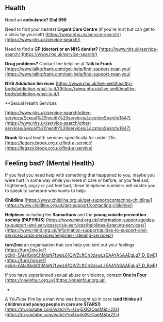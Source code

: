 
## Health


Need an **ambulance?  Dial 999**


Need to find your nearest **Urgent Care Centre** (if you're hurt but can get to a clinic by yourself)
[https://www.nhs.uk/service-search/](https://www.nhs.uk/service-search/)


Need to find a **GP (doctor) or an NHS dentist?** [https://www.nhs.uk/service-search/](https://www.nhs.uk/service-search/)




**Drug problems?**
Contact the helpline at **Talk to Frank** [https://www.talktofrank.com/get-help/find-support-near-you](https://www.talktofrank.com/get-help/find-support-near-you)
   

**NHS Addiction Services** 
[https://www.nhs.uk/live-well/healthy-body/addiction-what-is-it/](https://www.nhs.uk/live-well/healthy-body/addiction-what-is-it/)




**Sexual Health Services
 
[https://www.nhs.uk/service-search/other-services/Sexual%20health%20services/LocationSearch/1847](https://www.nhs.uk/service-search/other-services/Sexual%20health%20services/LocationSearch/1847)

**Brook** Sexual health services specifically for under 25s  [https://legacy.brook.org.uk/find-a-service](https://legacy.brook.org.uk/find-a-service)
     
 
 
 
 
 

## Feeling bad? (Mental Health)
If you feel you need help with something that happened to you, maybe you were hurt in some way while you were in care or before, or you feel sad, frightened, angry or just feel bad, these telephone numbers will enable you to speak to someone who wants to help:


**Childline**  [https://www.childline.org.uk/get-support/contacting-childline/](https://www.childline.org.uk/get-support/contacting-childline/)


**Helplines** including the **Samaritans** and the **young suicide prevention society (PAPYRUS)**
[https://www.mind.org.uk/information-support/guides-to-support-and-services/crisis-services/helplines-listening-services/](https://www.mind.org.uk/information-support/guides-to-support-and-services/crisis-services/helplines-listening-services/)


**turn2me** an organisation that can help you sort out your feelings
[https://turn2me.ie/?gclid=EAIaIQobChMIqN7fwpL61QIVZLftCh3zswLzEAAYASAAEgLg7_D_BwE](https://turn2me.ie/?gclid=EAIaIQobChMIqN7fwpL61QIVZLftCh3zswLzEAAYASAAEgLg7_D_BwE)



If you have experienced sexual abuse or violence, contact **One in Four** [https://oneinfour.org.uk](https://oneinfour.org.uk)


*



A YouTube film by a man who was brought up in care (**and thinks all children and young people in care are STARS!)**
[https://m.youtube.com/watch?v=Uwj5XKzOadM&t=22s](https://m.youtube.com/watch?v=Uwj5XKzOadM&t=22s)
